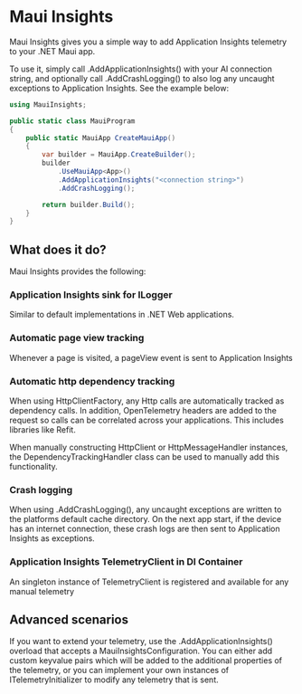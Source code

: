 # Maui Insights
Maui Insights gives you a simple way to add Application Insights telemetry to your .NET Maui app.

To use it, simply call .AddApplicationInsights() with your AI connection string, and optionally call .AddCrashLogging() to also log any uncaught exceptions to Application Insights. See the example below:
```c#
using MauiInsights;

public static class MauiProgram
{
	public static MauiApp CreateMauiApp()
	{
		var builder = MauiApp.CreateBuilder();
		builder
			.UseMauiApp<App>()
			.AddApplicationInsights("<connection string>")
			.AddCrashLogging();

		return builder.Build();
	}
}
```

## What does it do?
Maui Insights provides the following:
### Application Insights sink for ILogger
Similar to default implementations in .NET Web applications.
### Automatic page view tracking
Whenever a page is visited, a pageView event is sent to Application Insights
### Automatic http dependency tracking
When using HttpClientFactory, any Http calls are automatically tracked as dependency calls. In addition, OpenTelemetry headers are added to the request so calls can be correlated across your applications.
This includes libraries like Refit.

When manually constructing HttpClient or HttpMessageHandler instances, the DependencyTrackingHandler class can be used to manually add this functionality.
### Crash logging
When using .AddCrashLogging(), any uncaught exceptions are written to the platforms default cache directory. On the next app start, if the device has an internet connection, these crash logs are then sent to Application Insights as exceptions.
### Application Insights TelemetryClient in DI Container
An singleton instance of TelemetryClient is registered and available for any manual telemetry


## Advanced scenarios
If you want to extend your telemetry, use the .AddApplicationInsights() overload that accepts a MauiInsightsConfiguration. You can either add custom keyvalue pairs which will be added to the additional properties of the telemetry, or you can implement your own instances of ITelemetryInitializer to modify any telemetry that is sent.